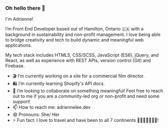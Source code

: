 ### Oh hello there 👋

I'm Adrienne!  

I’m Front End Developer based out of Hamilton, Ontario 🇨🇦 with a background in sustainability and non-profit management. I love being able to bridge creativity and tech to build dynamic and meaningful web applications.

My tech stack includes HTML5, CSS/SCSS, JavaScript (ES6), jQuery, and React, as well as experience with REST APIs, version control (Git) and Firebase.

- 🎬 I’m currently working on a site for a commercial film director.
- 🛍 I’m currently learning Shopify's API docs.
- 👯 I’m looking to collaborate on something meaningful!  Feel free to reach out to me if you are a community-led org or non-profit and need some support!
- 📫 How to reach me: adriennelee.dev
- 😄 Pronouns: She/ Her
- ⚡ Fun fact: I love to travel and have been to all 7 continents 🐋🦘🐘🦧🦌🐩🦜!

<!--
**adrienneklee/adrienneklee** is a ✨ _special_ ✨ repository because its `README.md` (this file) appears on your GitHub profile.

-->
